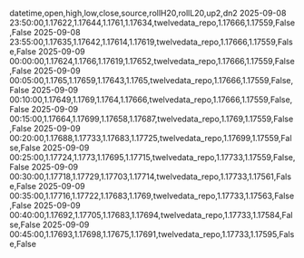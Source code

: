 datetime,open,high,low,close,source,rollH20,rollL20,up2,dn2
2025-09-08 23:50:00,1.17622,1.17644,1.1761,1.17634,twelvedata_repo,1.17666,1.17559,False,False
2025-09-08 23:55:00,1.17635,1.17642,1.17614,1.17619,twelvedata_repo,1.17666,1.17559,False,False
2025-09-09 00:00:00,1.17624,1.1766,1.17619,1.17652,twelvedata_repo,1.17666,1.17559,False,False
2025-09-09 00:05:00,1.1765,1.17659,1.17643,1.1765,twelvedata_repo,1.17666,1.17559,False,False
2025-09-09 00:10:00,1.17649,1.1769,1.1764,1.17666,twelvedata_repo,1.17666,1.17559,False,False
2025-09-09 00:15:00,1.17664,1.17699,1.17658,1.17687,twelvedata_repo,1.1769,1.17559,False,False
2025-09-09 00:20:00,1.17688,1.17733,1.17683,1.17725,twelvedata_repo,1.17699,1.17559,False,False
2025-09-09 00:25:00,1.17724,1.1773,1.17695,1.17715,twelvedata_repo,1.17733,1.17559,False,False
2025-09-09 00:30:00,1.17718,1.17729,1.17703,1.17714,twelvedata_repo,1.17733,1.17561,False,False
2025-09-09 00:35:00,1.17716,1.17722,1.17683,1.1769,twelvedata_repo,1.17733,1.17563,False,False
2025-09-09 00:40:00,1.17692,1.17705,1.17683,1.17694,twelvedata_repo,1.17733,1.17584,False,False
2025-09-09 00:45:00,1.17693,1.17698,1.17675,1.17691,twelvedata_repo,1.17733,1.17595,False,False
